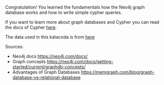Congratulation! You learned the fundamentals how the Neo4j graph database works and how to write simple cypher queries.

If you want to learn more about graph databases and Cypher you can read the docs of Cypher [here](https://neo4j.com/docs/cypher-manual/current/introduction/).

The data used in this katacoda is from [here](https://www.kaggle.com/danielgrijalvas/movies)

Sources:
- Neo4j docs https://neo4j.com/docs/
- Graph concepts https://neo4j.com/docs/getting-started/current/graphdb-concepts/
- Advantages of Graph Databases https://memgraph.com/blog/graph-database-vs-relational-database